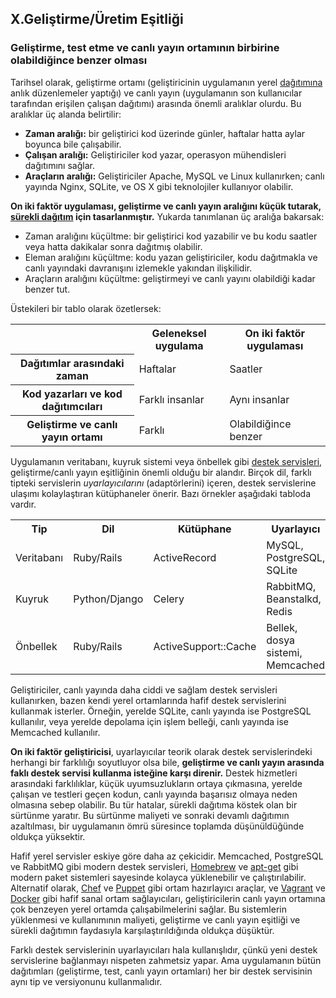 ## X.Geliştirme/Üretim Eşitliği
### Geliştirme, test etme ve canlı yayın ortamının birbirine olabildiğince benzer olması

Tarihsel olarak, geliştirme ortamı (geliştiricinin uygulamanın yerel [dağıtımına](./codebase) anlık düzenlemeler yaptığı) ve canlı yayın (uygulamanın son kullanıcılar tarafından erişilen çalışan dağıtımı) arasında önemli aralıklar olurdu. Bu aralıklar üç alanda belirtilir:

* **Zaman aralığı:** bir geliştirici kod üzerinde günler, haftalar hatta aylar boyunca bile çalışabilir.
* **Çalışan aralığı:** Geliştiriciler kod yazar, operasyon mühendisleri dağıtımını sağlar.
* **Araçların aralığı:** Geliştiriciler Apache, MySQL ve Linux kullanırken; canlı yayında Nginx, SQLite, ve OS X gibi teknolojiler kullanıyor olabilir.

**On iki faktör uygulaması, geliştirme ve canlı yayın aralığını küçük tutarak, [sürekli dağıtım](http://avc.com/2011/02/continuous-deployment/) için tasarlanmıştır.** Yukarda tanımlanan üç aralığa bakarsak:

* Zaman aralığını küçültme: bir geliştirici kod yazabilir ve bu kodu saatler veya hatta dakikalar sonra dağıtmış olabilir.
* Eleman aralığını küçültme: kodu yazan geliştiriciler, kodu dağıtmakla ve canlı yayındaki davranışını izlemekle yakından ilişkilidir.
* Araçların aralığını küçültme: geliştirmeyi ve canlı yayını olabildiği kadar benzer tut.

Üstekileri bir tablo olarak özetlersek:

<table>
  <tr>
    <th></th>
    <th>Geleneksel uygulama</th>
    <th>On iki faktör uygulaması</th>
  </tr>
  <tr>
    <th>Dağıtımlar arasındaki zaman</th>
    <td>Haftalar</td>
    <td>Saatler</td>
  </tr>
  <tr>
    <th>Kod yazarları ve kod dağıtımcıları</th>
    <td>Farklı insanlar</td>
    <td>Aynı insanlar</td>
  </tr>
  <tr>
    <th>Geliştirme ve canlı yayın ortamı</th>
    <td>Farklı</td>
    <td>Olabildiğince benzer</td>
  </tr>
</table>

Uygulamanın veritabanı, kuyruk sistemi veya önbellek gibi [destek servisleri](./backing-services), geliştirme/canlı yayın eşitliğinin önemli olduğu bir alandır. Birçok dil, farklı tipteki servislerin *uyarlayıcılarını* (adaptörlerini) içeren, destek servislerine ulaşımı kolaylaştıran kütüphaneler önerir. Bazı örnekler aşağıdaki tabloda vardır.

<table>
  <tr>
    <th>Tip</th>
    <th>Dil</th>
    <th>Kütüphane</th>
    <th>Uyarlayıcı</th>
  </tr>
  <tr>
    <td>Veritabanı</td>
    <td>Ruby/Rails</td>
    <td>ActiveRecord</td>
    <td>MySQL, PostgreSQL, SQLite</td>
  </tr>
  <tr>
    <td>Kuyruk</td>
    <td>Python/Django</td>
    <td>Celery</td>
    <td>RabbitMQ, Beanstalkd, Redis</td>
  </tr>
  <tr>
    <td>Önbellek</td>
    <td>Ruby/Rails</td>
    <td>ActiveSupport::Cache</td>
    <td>Bellek, dosya sistemi, Memcached</td>
  </tr>
</table>

Geliştiriciler, canlı yayında daha ciddi ve sağlam destek servisleri kullanırken, bazen kendi yerel ortamlarında hafif destek servislerini kullanmak isterler. Örneğin, yerelde SQLite, canlı yayında ise PostgreSQL kullanılır, veya yerelde depolama için işlem belleği, canlı yayında ise Memcached kullanılır.

**On iki faktör geliştiricisi**, uyarlayıcılar teorik olarak destek servislerindeki herhangi bir farklılığı soyutluyor olsa bile, **geliştirme ve canlı yayın arasında faklı destek servisi kullanma isteğine karşı direnir.** Destek hizmetleri arasındaki farklılıklar, küçük uyumsuzlukların ortaya çıkmasına, yerelde çalışan ve testleri geçen kodun, canlı yayında başarısız olmaya neden olmasına sebep olabilir. Bu tür hatalar, sürekli dağıtıma köstek olan bir sürtünme yaratır. Bu sürtünme maliyeti ve sonraki devamlı dağıtımın azaltılması, bir uygulamanın ömrü süresince toplamda düşünüldüğünde oldukça yüksektir.

Hafif yerel servisler eskiye göre daha az çekicidir. Memcached, PostgreSQL ve RabbitMQ gibi modern destek servisleri, [Homebrew](http://mxcl.github.com/homebrew/) ve [apt-get](https://help.ubuntu.com/community/AptGet/Howto) gibi modern paket sistemleri sayesinde kolayca yüklenebilir ve çalıştırılabilir. Alternatif olarak, [Chef](http://www.opscode.com/chef/) ve [Puppet](http://docs.puppetlabs.com/) gibi ortam hazırlayıcı araçlar, ve [Vagrant](http://vagrantup.com/) ve [Docker](https://www.docker.com/) gibi hafif sanal ortam sağlayıcıları, geliştiricilerin canlı yayın ortamına çok benzeyen yerel ortamda çalışabilmelerini sağlar. Bu sistemlerin yüklenmesi ve kullanımının maliyeti, geliştirme ve canlı yayın eşitliği ve sürekli dağıtımın faydasıyla karşılaştırıldığında oldukça düşüktür.

Farklı destek servislerinin uyarlayıcıları hala kullanışlıdır, çünkü yeni destek servislerine bağlanmayı nispeten zahmetsiz yapar. Ama uygulamanın bütün dağıtımları (geliştirme, test, canlı yayın ortamları) her bir destek servisinin aynı tip ve versiyonunu kullanmalıdır.
